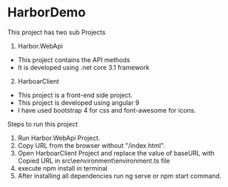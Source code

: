 # HarborDemo


This project has two sub Projects 
1) Harbor.WebApi 
  - This project contains the API methods
  - It is developed using .net core 3.1 framework
  
2) HarboarClient
  - This project is a front-end side project.
  - This project is developed using angular 9
  - I have used bootstrap 4 for css and font-awesome for icons.
  

Steps to run this project
1) Run Harbor.WebApi Project.
2) Copy URL from the browser without "/index.html".
3) Open HarboarClient Project and replace the value of baseURL with Copied URL in src\eenvironment\environment.ts file
4) execute npm install in terminal
5) After installing all dependencies run ng serve or npm start command. 
